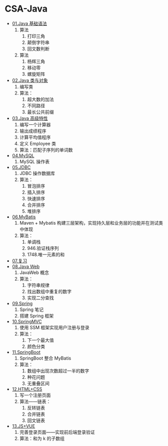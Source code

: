 # CSA-Java

+ [01.Java 基础语法]()
  1. 算法
      1. 打印三角
      2. 颠倒字符串
      3. 回文数判断
  2. 算法 
      1. 杨辉三角
      2. 移动零
      3. 螺旋矩阵
+ [02.Java 类与对象]()
  1. 编写类
  2. 算法：
      1. 超大数的加法
      2. 不同路径
      3. 最长公共前缀  
+ [03.Java 高级特性]()
  1. 编写一个计算器
  2. 输出成绩程序
  3. 计算平均值程序
  4. 定义 Employee 类
  5. 算法：匹配子序列的单词数
+ [04.MySQL]()
  1. MySQL 操作表
+ [05.JDBC]()
  1. JDBC 操作数据库
  2. 算法：
      1. 冒泡排序
      2. 插入排序
      3. 快速排序
      4. 合并排序
      5. 堆排序
+ [06.MyBatis]()
  1. Maven + Mybatis 构建三层架构，实现持久层和业务层的功能并在测试类中体现
  2. 算法：
      1.  单调栈
      2.  946.验证栈序列
      3.  1748.唯一元素的和
+ [07.复习]()
+ [08.Java Web]()
  1. JavaWeb 概念
  2. 算法：
      1. 字符串规律
      2. 找出数组中重复的数字
      3.  实现二分查找
+ [09.Spring]()
  1. Spring 笔记
  2. 搭建 Spring 框架
+ [10.SpringMVC]()
  1. 使用 SSM 框架实现用户注册与登录
  2. 算法：
      1. 下一个最大值
      2. 颜色分类 
+ [11.SpringBoot]()
  1. SpringBoot 整合 MyBatis
  2. 算法：
      1. 数组中出现次数超过一半的数字
      2. 种花问题
      3. 无重叠区间
+ [12.HTML+CSS]()
  1. 写一个注册页面
  2. 算法——链表：
      1. 反转链表
      2. 合并链表
      3. 回文链表
+ [13.JS+VUE]()
  1.  完善登录页面——实现前后端登录验证
  2.  算法：和为 k 的子数组
